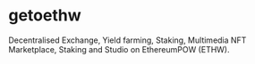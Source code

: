 # getoethw
Decentralised Exchange, Yield farming, Staking, Multimedia NFT Marketplace, Staking and Studio on EthereumPOW (ETHW).

